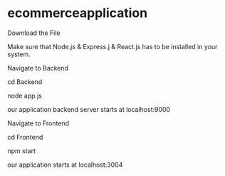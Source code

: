 # ecommerceapplication
Download the File 

Make sure that  Node.js & Express.j & React.js has to be installed in your system.

Navigate to Backend 

cd Backend

node app.js 

our application backend server starts at localhost:9000

Navigate to Frontend

cd Frontend

npm start

our application starts at localhost:3004
